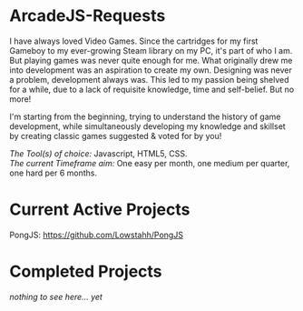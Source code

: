 # ArcadeJS-Requests

I have always loved Video Games. Since the cartridges for my first Gameboy to my ever-growing Steam library on my PC, it's part of who I am. But playing games was never quite enough for me. What originally drew me into development was an aspiration to create my own. Designing was never a problem, development always was. This led to my passion being shelved for a while, due to a lack of requisite knowledge, time and self-belief. But no more!

I'm starting from the beginning, trying to understand the history of game development, while simultaneously developing my knowledge and skillset by creating classic games suggested & voted for by you!

_The Tool(s) of choice:_ Javascript, HTML5, CSS.  
_The current Timeframe aim:_ One easy per month, one medium per quarter, one hard per 6 months.

# Current Active Projects

PongJS: https://github.com/Lowstahh/PongJS

# Completed Projects

_nothing to see here... yet_

